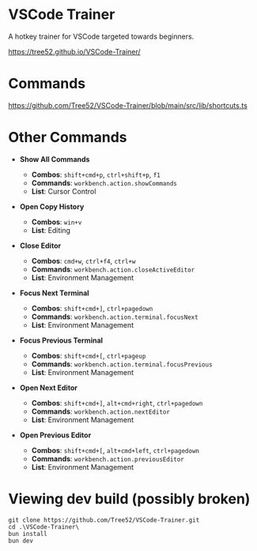 # VSCode Trainer

A hotkey trainer for VSCode targeted towards beginners.

https://tree52.github.io/VSCode-Trainer/

# Commands

https://github.com/Tree52/VSCode-Trainer/blob/main/src/lib/shortcuts.ts

# Other Commands

- **Show All Commands**
  - **Combos**: `shift+cmd+p`, `ctrl+shift+p`, `f1`
  - **Commands**: `workbench.action.showCommands`
  - **List**: Cursor Control

- **Open Copy History**
  - **Combos**: `win+v`
  - **List**: Editing

- **Close Editor**
  - **Combos**: `cmd+w`, `ctrl+f4`, `ctrl+w`
  - **Commands**: `workbench.action.closeActiveEditor`
  - **List**: Environment Management

- **Focus Next Terminal**
  - **Combos**: `shift+cmd+]`, `ctrl+pagedown`
  - **Commands**: `workbench.action.terminal.focusNext`
  - **List**: Environment Management

- **Focus Previous Terminal**
  - **Combos**: `shift+cmd+[`, `ctrl+pageup`
  - **Commands**: `workbench.action.terminal.focusPrevious`
  - **List**: Environment Management

- **Open Next Editor**
  - **Combos**: `shift+cmd+]`, `alt+cmd+right`, `ctrl+pagedown`
  - **Commands**: `workbench.action.nextEditor`
  - **List**: Environment Management

- **Open Previous Editor**
  - **Combos**: `shift+cmd+[`, `alt+cmd+left`, `ctrl+pagedown`
  - **Commands**: `workbench.action.previousEditor`
  - **List**: Environment Management


# Viewing dev build (possibly broken)
```
git clone https://github.com/Tree52/VSCode-Trainer.git
cd .\VSCode-Trainer\
bun install
bun dev
```
